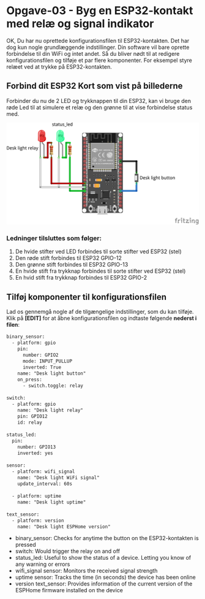 # Opgave-03 - Byg en ESP32-kontakt med relæ og signal indikator
OK, Du har nu oprettede konfigurationsfilen til ESP32-kontakten. Det har dog kun nogle grundlæggende indstillinger.  Din software vil bare oprette forbindelse til din WiFi og intet andet. 
Så du bliver nødt til at redigere konfigurationsfilen og tilføje et par flere komponenter. For eksempel styre relæet ved at trykke på ESP32-kontakten.

## Forbind dit ESP32 Kort som vist på billederne  
Forbinder du nu de 2 LED og trykknappen til din ESP32, kan vi bruge den røde Led til at simulere et relæ og den grønne til at vise forbindelse status med.
 
![Opgaver-01_bb.png](/Images/Opgaver-01_bb.png) 

### Ledninger tilsluttes som følger:
1. De hvide stifter ved LED forbindes til sorte stifter ved ESP32 (stel)
2. Den røde stift forbindes til ESP32 GPIO-12 
3. Den grønne stift forbindes til ESP32 GPIO-13
4. En hvide stift fra trykknap forbindes til sorte stifter ved ESP32 (stel)
5. En hvid stift fra trykknap forbindes til ESP32 GPIO-2

## Tilføj komponenter til konfigurationsfilen
Lad os gennemgå nogle af de tilgængelige indstillinger, som du kan tilføje.  
Klik på **[EDIT]** for at åbne konfigurationsfilen og indtaste følgende **nederst i filen**:
```
binary_sensor:
  - platform: gpio
    pin:
      number: GPIO2
      mode: INPUT_PULLUP
      inverted: True
    name: "Desk light button"
    on_press:
      - switch.toggle: relay

switch:
  - platform: gpio
    name: "Desk light relay"
    pin: GPIO12
    id: relay

status_led:
  pin:
    number: GPIO13
    inverted: yes

sensor:
  - platform: wifi_signal
    name: "Desk light WiFi signal"
    update_interval: 60s

  - platform: uptime
    name: "Desk light uptime"

text_sensor:
  - platform: version
    name: "Desk light ESPHome version"
```
* binary_sensor: Checks for anytime the button on the ESP32-kontakten is pressed 
* switch: Would trigger the relay on and off 
* status_led: Useful to show the status of a device. Letting you know of any warning or errors 
* wifi_signal sensor: Monitors the received signal strength
* uptime sensor: Tracks the time (in seconds) the device has been online
* version text_sensor: Provides information of the current version of the ESPHome firmware installed on the device